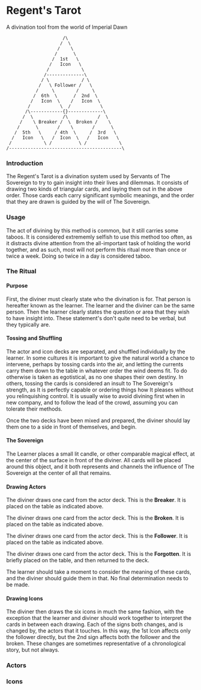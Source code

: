 # Regent's Tarot
A divination tool from the world of Imperial Dawn


```
                     /\
                    /  \
                   /    \
                  /      \
                 /  1st   \
                /   Icon   \
               /            \
              /--------------\
             / \            / \
            /   \ Follower /   \
           /     \        /     \
          /  6th  \      /  2nd  \
         /   Icon  \    /   Icon  \
        /           \  /           \
       /\------------{}-------------\
      /  \           /\           /  \
     /    \ Breaker /  \  Broken /    \
    /      \       /    \       /      \
   /  5th   \     / 4th  \     /  3rd   \
  /   Icon   \   /  Icon  \   /   Icon   \
 /            \ /          \ /            \
/------------------------------------------\
```


### Introduction
The Regent's Tarot is a divination system used by Servants of The Sovereign to try to gain insight into their lives and dilemmas. It consists of drawing two kinds of triangular cards, and laying them out in the above order. Those cards each carry significant symbolic meanings, and the order that they are drawn is guided by the will of The Sovereign.

### Usage
The act of divining by this method is common, but it still carries some taboos. It is considered extrememly selfish to use this method too often, as it distracts divine attention from the all-important task of holding the world together, and as such, most will not perform this ritual more than once or twice a week. Doing so twice in a day is considered taboo.

### The Ritual
#### Purpose

First, the diviner must clearly state who the divination is for. That person is hereafter known as the learner. The learner and the diviner can be the same person. Then the learner clearly states the question or area that they wish to have insight into. These statement's don't quite need to be verbal, but they typically are.

#### Tossing and Shuffling

The actor and icon decks are separated, and shuffled individually by the learner. In some cultures it is important to give the natural world a chance to intervene, perhaps by tossing cards into the air, and letting the currents carry them down to the table in whatever order the wind deems fit. To do otherwise is taken as egotistical, as no one shapes their own destiny. In others, tossing the cards is considered an insult to The Sovereign's strength, as It is perfectly capable or ordering things how It pleases without you relinquishing control. It is usually wise to avoid divining first when in new company, and to follow the lead of the crowd, assuming you can tolerate their methods.

Once the two decks have been mixed and prepared, the diviner should lay them one to a side in front of themselves, and begin.

#### The Sovereign

The Learner places a small lit candle, or other comparable magical effect, at the center of the surface in front of the diviner. All cards will be placed around this object, and it both represents and channels the influence of The Sovereign at the center of all that remains.

#### Drawing Actors

The diviner draws one card from the actor deck. This is the **Breaker**. It is placed on the table as indicated above.

The diviner draws one card from the actor deck. This is the **Broken**. It is placed on the table as indicated above.

The diviner draws one card from the actor deck. This is the **Follower**. It is placed on the table as indicated above.

The diviner draws one card from the actor deck. This is the **Forgotten**. It is briefly placed on the table, and then returned to the deck.

The learner should take a moment to consider the meaning of these cards, and the diviner should guide them in that. No final determination needs to be made.

#### Drawing Icons
The diviner then draws the six icons in much the same fashion, with the exception that the learner and diviner should work together to interpret the cards in between each drawing. Each of the signs both changes, and is changed by, the actors that it touches. In this way, the 1st Icon affects only the follower directly, but the 2nd sign affects both the follower and the broken. These changes are sometimes representative of a chronological story, but not always.

### Actors


### Icons

